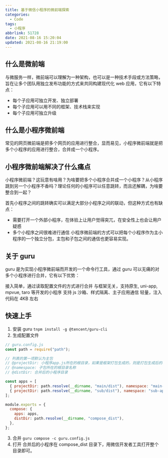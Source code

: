 ```yaml
---
title: 基于微信小程序的微前端探索
categories:
  - Code
tags:
  - 小程序
abbrlink: 51728
date: 2021-08-16 15:20:04
updated: 2021-08-16 21:19:00
---
```


## 什么是微前端

与微服务一样，微前端可以理解为一种架构，也可以是一种技术手段或方法策略，旨在让多个团队用独立发布功能的方式来共同构建现代化 web 应用，它有以下特点：

- 每个子应用可独立开发、独立部署
- 每个子应用可以用不同的框架、技术栈来实现
- 每个子应用可独立升级

## 什么是小程序微前端

常见的网页微前端是把多个网页的应用进行整合，显而易见，小程序微前端就是把多个小程序的应用进行整合，合并成一个小程序。

## 小程序微前端解决了什么痛点

小程序微前端？这玩意有啥用？为啥要把多个小程序合并成一个小程序？从小程序跳到另一个小程序不香吗？理论任何的小程序可以任意跳转，而且还解耦，为啥要整合到一起？

首先小程序之间的跳转确实可以满足大部分小程序之间的联动，但这种方式也有缺点：

- 需要打开一个外部小程序，在体验上让用户觉得突兀，在安全性上也会让用户疑惑
- 多个小程序之间很难进行通信
  小程序微前端的方式可以把每个小程序作为主小程序的一个独立分包，主包和子包之间的通信也更容易实现。

## 关于 guru

guru 是为实现小程序微前端而开发的一个命令行工具，通过 guru 可以无痛的对多个小程序进行合并，它有以下优势：

接入简单，通过读取配置文件的方式进行合并
与框架无关，支持原生, uni-app, mpvue, taro 等开发的小程序
支持 js 沙箱、样式隔离、主子应用通信
轻量，注入代码在 4KB 左右

## 快速上手

1. 安装 guru
   `tnpm install -g @tencent/guru-cli`
2. 生成配置文件

```js
// guru.config.js
const path = require("path");

// 列表的第一项默认为主包
// @projectDir: 小程序app.js所在的根目录，如果是框架打包生成的，则是打包生成后的根目录
// @namespace: 子包所在的根目录名称
// @distDir: 合并后的小程序目录

const apps = [
  { projectDir: path.resolve(__dirname, "main/dist"), namespace: "main-app" },
  { projectDir: path.resolve(__dirname, "sub/dist"), namespace: "sub-app" },
];

module.exports = {
  compose: {
    apps: apps,
    distDir: path.resolve(__dirname, "compose_dist"),
  },
};
```

3. 合并
   `guru compose -c guru.config.js`
4. 打开
   合并后的小程序在 compose_dist 目录下，用微信开发者工具打开整个目录即可。

